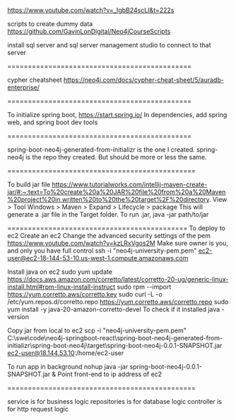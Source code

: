 https://www.youtube.com/watch?v=_IgbB24scLI&t=222s

scripts to create dummy data
https://github.com/GavinLonDigital/Neo4jCourseScripts

install sql server and sql server management studio to connect to that server

=============================================

cypher cheatsheet https://neo4j.com/docs/cypher-cheat-sheet/5/auradb-enterprise/

=============================================

To initialize spring boot, https://start.spring.io/
In dependencies, add spring web, and spring boot dev tools

=============================================

spring-boot-neo4j-generated-from-initializr is the one I created.
spring-neo4j is the repo they created. But should be more or less the same.

==============================================

To build jar file https://www.tutorialworks.com/intellij-maven-create-jar/#:~:text=To%20create%20a%20JAR%20file%20from%20a%20Maven%20project%20in,written%20to%20the%20target%2F%20directory.
View > Tool Windows > Maven > Expand <Project Folder> > Lifecycle > package
This will generate a .jar file in the Target folder.
To run .jar, 
  java -jar path/to/jar


============================================
To deploy to ec2
Create an ec2
Change the advanced security settings of the pem
https://www.youtube.com/watch?v=kzLRxVgos2M
Make sure owner is you, and only you have full control
  ssh -i "neo4j-university-pem.pem" ec2-user@ec2-18-144-53-10.us-west-1.compute.amazonaws.com

Install java on ec2
sudo yum update
https://docs.aws.amazon.com/corretto/latest/corretto-20-ug/generic-linux-install.html#rpm-linux-install-instruct
  sudo rpm --import https://yum.corretto.aws/corretto.key
  sudo curl -L -o /etc/yum.repos.d/corretto.repo https://yum.corretto.aws/corretto.repo
  sudo yum install -y java-20-amazon-corretto-devel
To check if it installed
  java -version

Copy jar from local to ec2
  scp -i "neo4j-university-pem.pem" C:\swe\code\neo4j-springboot-react\spring-boot-neo4j-generated-from-initializr\spring-boot-neo4j\target\spring-boot-neo4j-0.0.1-SNAPSHOT.jar ec2-user@18.144.53.10:/home/ec2-user

To run app in background
  nohup java -jar spring-boot-neo4j-0.0.1-SNAPSHOT.jar &
Point front-end to ip address of ec2

==============================================

service is for business logic
repositories is for database logic
controller is for http request logic